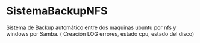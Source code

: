 # SistemaBackupNFS
Sistema de Backup automático entre dos maquinas ubuntu por nfs y windows por Samba. ( Creación LOG errores, estado cpu, estado del disco)
